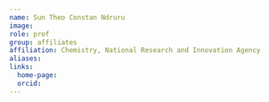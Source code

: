 ```yaml
---
name: Sun Theo Constan Ndruru
image: 
role: prof
group: affiliates
affiliation: Chemistry, National Research and Innovation Agency
aliases:
links:
  home-page: 
  orcid:
---
```


